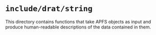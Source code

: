 # `include/drat/string`

This directory contains functions that take APFS objects as input and produce
human-readable descriptions of the data contained in them.

